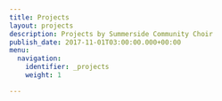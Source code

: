 ```yaml
---
title: Projects
layout: projects
description: Projects by Summerside Community Choir
publish_date: 2017-11-01T03:00:00.000+00:00
menu:
  navigation:
    identifier: _projects
    weight: 1

---
```

